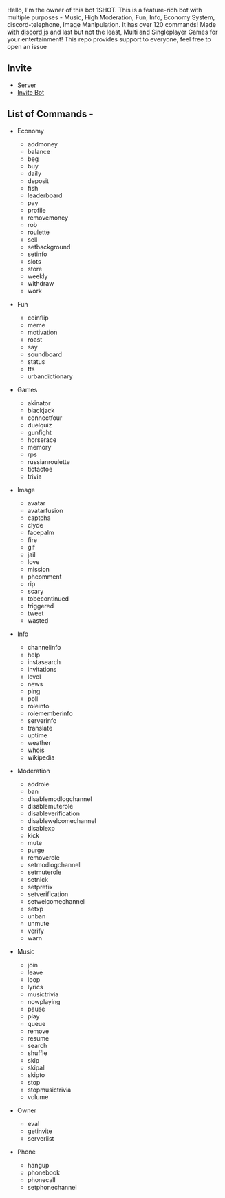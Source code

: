 Hello, I'm the owner of this bot 1SHOT.
This is a feature-rich bot with multiple purposes - Music, High Moderation, Fun, Info, Economy System, discord-telephone, Image Manipulation. 
It has over 120 commands! Made with [discord.js](https://discord.js.org/#/)
and last but not the least, Multi and Singleplayer Games for your entertainment!
This repo provides support to everyone, feel free to open an issue

## Invite ##
* [Server](#https://discord.gg/FJNyGam)
* [Invite Bot](#https://discord.com/oauth2/authorize?client_id=694191215062679604&scope=bot&permissions=2146958583)

## List of Commands - ##
   * Economy 
        - addmoney
        - balance
        - beg
        - buy
        - daily
        - deposit
        - fish
        - leaderboard
        - pay
        - profile
        - removemoney
        - rob
        - roulette
        - sell
        - setbackground
        - setinfo
        - slots
        - store
        - weekly
        - withdraw
        - work
        
   * Fun
        - coinflip
        - meme
        - motivation
        - roast
        - say
        - soundboard
        - status
        - tts
        - urbandictionary
        
   * Games
        - akinator
        - blackjack
        - connectfour
        - duelquiz
        - gunfight
        - horserace
        - memory
        - rps
        - russianroulette
        - tictactoe
        - trivia
        
   * Image
        - avatar
        - avatarfusion
        - captcha
        - clyde
        - facepalm
        - fire
        - gif
        - jail
        - love
        - mission
        - phcomment
        - rip
        - scary
        - tobecontinued
        - triggered
        - tweet
        - wasted
        
   * Info
        - channelinfo
        - help
        - instasearch
        - invitations
        - level
        - news
        - ping
        - poll
        - roleinfo
        - rolememberinfo
        - serverinfo
        - translate
        - uptime
        - weather
        - whois
        - wikipedia
        
   * Moderation
        - addrole
        - ban
        - disablemodlogchannel
        - disablemuterole
        - disableverification
        - disablewelcomechannel
        - disablexp
        - kick
        - mute
        - purge
        - removerole
        - setmodlogchannel
        - setmuterole
        - setnick
        - setprefix
        - setverification
        - setwelcomechannel
        - setxp
        - unban
        - unmute
        - verify
        - warn
        
   * Music
        - join
        - leave
        - loop
        - lyrics
        - musictrivia
        - nowplaying
        - pause
        - play
        - queue
        - remove
        - resume
        - search
        - shuffle
        - skip
        - skipall
        - skipto
        - stop
        - stopmusictrivia
        - volume
        
   * Owner
        - eval
        - getinvite
        - serverlist
        
   * Phone
        - hangup
        - phonebook
        - phonecall
        - setphonechannel
